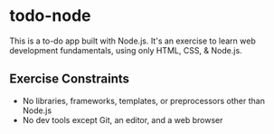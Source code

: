 # todo-node

This is a to-do app built with Node.js. It's an exercise to learn web
development fundamentals, using only HTML, CSS, & Node.js.

## Exercise Constraints
- No libraries, frameworks, templates, or preprocessors other than Node.js
- No dev tools except Git, an editor, and a web browser
